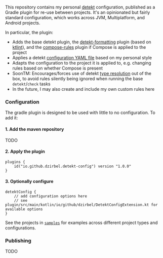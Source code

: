 This repository contains my personal [detekt](https://github.com/detekt/detekt) configuration, published as a Gradle
plugin for re-use between projects. It's an opinionated but fairly standard configuration, which works across JVM,
Multiplatform, and Android projects.

In particular, the plugin:
- Adds the base detekt plugin, the [detekt-formatting](https://detekt.dev/docs/rules/formatting/) plugin (based on
  [ktlint](https://github.com/pinterest/ktlint)), and the [compose-rules](https://github.com/mrmans0n/compose-rules)
  plugin if Compose is applied to the project
- Applies a detekt [configuration YAML file](https://detekt.dev/docs/introduction/configurations/) based on my personal
  style
- Adapts the configuration to the project it is applied to, e.g. changing rules based on whether Compose is present
- SoonTM: Encourages/forces use of detekt [type resolution](https://detekt.dev/docs/gettingstarted/gradle#using-type-resolution)
  out of the box, to avoid rules silently being ignored when running the base `detekt`/`check` tasks
- In the future, I may also create and include my own custom rules here

### Configuration

The gradle plugin is designed to be used with little to no configuration. To add it:

#### 1. Add the maven repository

TODO

#### 2. Apply the plugin

```
plugins {
    id("io.github.dzirbel.detekt-config") version "1.0.0"
}
```

#### 3. Optionally configure

```
detektConfig {
    // add configuration options here
    // see plugin/src/main/kotlin/io/github/dzirbel/DetektConfigExtension.kt for available options
}
```

See the projects in [`samples`](samples) for examples across different project types and configurations.

### Publishing

TODO